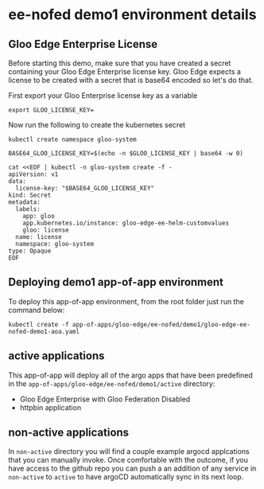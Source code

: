 # ee-nofed demo1 environment details

## Gloo Edge Enterprise License
Before starting this demo, make sure that you have created a secret containing your Gloo Edge Enterprise license key. Gloo Edge expects a license to be created with a secret that is base64 encoded so let's do that.

First export your Gloo Enterprise license key as a variable
```
export GLOO_LICENSE_KEY=
```

Now run the following to create the kubernetes secret
```
kubectl create namespace gloo-system

BASE64_GLOO_LICENSE_KEY=$(echo -n $GLOO_LICENSE_KEY | base64 -w 0)

cat <<EOF | kubectl -n gloo-system create -f -
apiVersion: v1
data:
  license-key: "$BASE64_GLOO_LICENSE_KEY"
kind: Secret
metadata:
  labels:
    app: gloo
    app.kubernetes.io/instance: gloo-edge-ee-helm-customvalues
    gloo: license
  name: license
  namespace: gloo-system
type: Opaque
EOF
```

## Deploying demo1 app-of-app environment
To deploy this app-of-app environment, from the root folder just run the command below:
```
kubectl create -f app-of-apps/gloo-edge/ee-nofed/demo1/gloo-edge-ee-nofed-demo1-aoa.yaml
```

## active applications
This app-of-app will deploy all of the argo apps that have been predefined in the `app-of-apps/gloo-edge/ee-nofed/demo1/active` directory:
- Gloo Edge Enterprise with Gloo Federation Disabled
- httpbin application

## non-active applications
In `non-active` directory you will find a couple example argocd applcations that you can manually invoke. Once comfortable with the outcome, if you have access to the github repo you can push a an addition of any service in `non-active` to `active` to have argoCD automatically sync in its next loop.